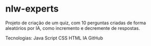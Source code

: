 # nlw-experts
Projeto de criação de um quiz, com 10 perguntas criadas de forma aleatórios por IA, como incremento e decremente de respostas.

Tecnologias:
Java Script
CSS
HTML
IA
GitHub

